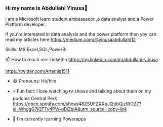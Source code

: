 ### Hi my name is Abdullahi Yinusa👋
 I am a Microsoft learn student ambassador ,a data analyst and a Power Platform developer.
 

If you're interested in data analysis and the power platform then yoy can read my articles here https://medium.com/@yinusaabdullahi12

Skills: MS Excel,SQL,PowerBI

📫 How to reach me: 
LinkedIn https://ng.linkedin.com/in/abdullahi-yinusa

https://twitter.com/Artemis1511

- 😄 Pronouns: He/him

- ⚡ Fun fact: I love watching tv shows and talking about them on my podcast Central Perk https://open.spotify.com/show/48ZSUFZXXpJl2obQjzWOZ7?si=WhggG7iQTTy4PW-oBiZblA&utm_source=copy-link
 
- 🌱 I’m currently learning Powerapps 
<!--
**artemis1511/artemis1511** is a ✨ _special_ ✨ repository because its `README.md` (this file) appears on your GitHub profile.

Here are some ideas to get you started:

- 👯 I’m looking to collaborate on ...
- 🤔 I’m looking for help with ...
- 💬 Ask me about ...
- -->


